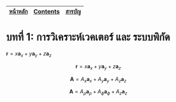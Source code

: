 | [หน้าหลัก](../../README.md) | [Contents](../contentEN.md) | [สารบัญ](../contentTH.md) |
| ---------- | ---------- | -------- |    

<!---
| [หน้าหลัก] | [Contents] | [สารบัญ] |  
| ---------- | ---------- | -------- | 
-->

# บทที่ 1: การวิเคราะห์เวคเตอร์ และ ระบบพิกัด  

$`\mathbf r = x \mathbf a_x + y \mathbf a_y + z \mathbf a_z`$

```math
\mathbf r = x \mathbf a_x + y \mathbf a_y + z \mathbf a_z
```


```math
\mathbf A = A_x \mathbf a_x + A_y \mathbf a_y + A_z \mathbf a_z
```


```math
\mathbf A = A_\rho \mathbf a_\rho + A_\phi \mathbf a_\phi + A_z \mathbf a_z
```

